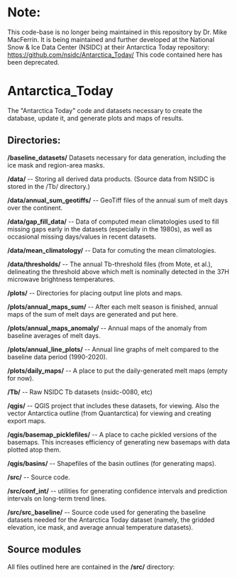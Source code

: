 # Note:
This code-base is no longer being maintained in this repository by Dr. Mike MacFerrin. It is being maintained and further developed at the National Snow & Ice Data Center (NSIDC) at their Antarctica Today repository: https://github.com/nsidc/Antarctica_Today/
This code contained here has been deprecated.

# Antarctica_Today
The "Antarctica Today" code and datasets necessary to create the database, update it, and generate plots and maps of results.

## Directories:

**/baseline_datasets/** Datasets necessary for data generation, including the ice mask and region-area masks.

**/data/** -- Storing all derived data products. (Source data from NSIDC is stored in the /Tb/ directory.)

**/data/annual_sum_geotiffs/** -- GeoTiff files of the annual sum of melt days over the continent.

**/data/gap_fill_data/** -- Data of computed mean climatologies used to fill missing gaps early in the datasets (especially in the 1980s), as well as occasional missing days/values in recent datasets.

**/data/mean_climatology/** -- Data for comuting the mean climatologies.

**/data/thresholds/** -- The annual Tb-threshold files (from Mote, et al.), delineating the threshold above which melt is nominally detected in the 37H microwave brightness temperatures.

**/plots/** -- Directories for placing output line plots and maps.

**/plots/annual_maps_sum/** -- After each melt season is finished, annual maps of the sum of melt days are generated and put here.

**/plots/annual_maps_anomaly/** -- Annual maps of the anomaly from baseline averages of melt days.

**/plots/annual_line_plots/** -- Annual line graphs of melt compared to the baseline data period (1990-2020).

**/plots/daily_maps/** -- A place to put the daily-generated melt maps (empty for now).

**/Tb/** -- Raw NSIDC Tb datasets (nsidc-0080, etc)

**/qgis/** -- QGIS project that includes these datasets, for viewing. Also the vector Antarctica outline (from Quantarctica) for viewing and creating export maps. 

**/qgis/basemap_picklefiles/** -- A place to cache pickled versions of the basemaps. This increases efficiency of generating new basemaps with data plotted atop them.

**/qgis/basins/** -- Shapefiles of the basin outlines (for generating maps).

**/src/** -- Source code.

**/src/conf_int/** -- utilities for generating confidence intervals and prediction intervals on long-term trend lines.

**/src/src_baseline/** -- Source code used for generating the baseline datasets needed for the Antarctica Today dataset (namely, the gridded elevation, ice mask, and average annual temperature datasets).

## Source modules
All files outlined here are contained in the **/src/** directory:
